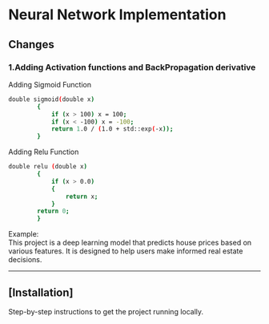 
# Neural Network Implementation

## Changes
### 1.Adding Activation functions and BackPropagation derivative
Adding Sigmoid Function
``` bash
double sigmoid(double x)
		{
    		if (x > 100) x = 100;
    		if (x < -100) x = -100;
    		return 1.0 / (1.0 + std::exp(-x));
		}
```  
Adding Relu Function
``` bash
double relu (double x)
		{
			if (x > 0.0) 
			{
				return x;
			}
		return 0;
		}
```
	
Example:  
This project is a deep learning model that predicts house prices based on various features. It is designed to help users make informed real estate decisions.

---

## [Installation]  
Step-by-step instructions to get the project running locally.  


